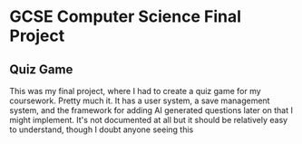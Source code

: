 # GCSE Computer Science Final Project
## Quiz Game
This was my final project, where I had to create a quiz game for my coursework. Pretty much it. It has a user system, a save management system, and the framework for adding AI generated questions later on that I might implement. It's not documented at all but it should be relatively easy to understand, though I doubt anyone seeing this